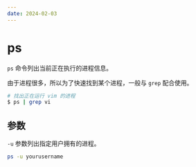 ```yaml
---
date: 2024-02-03
---
```


# ps

`ps` 命令列出当前正在执行的进程信息。

由于进程很多，所以为了快速找到某个进程，一般与 `grep` 配合使用。

```bash
# 找出正在运行 vim 的进程
$ ps | grep vi
```

## 参数

`-u` 参数列出指定用户拥有的进程。

```bash
ps -u yourusername
```
